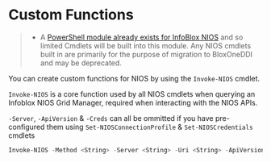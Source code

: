 # Custom Functions

>* A [PowerShell module already exists for InfoBlox NIOS](https://www.powershellgallery.com/packages/Posh-IBWAPI/3.2.2) and so limited Cmdlets will be built into this module. Any NIOS cmdlets built in are primarily for the purpose of migration to BloxOneDDI and may be deprecated.

You can create custom functions for NIOS by using the `Invoke-NIOS` cmdlet.

`Invoke-NIOS` is a core function used by all NIOS cmdlets when querying an Infoblox NIOS Grid Manager, required when interacting with the NIOS APIs.

`-Server`, `-ApiVersion` & `-Creds` can all be ommitted if you have pre-configured them using `Set-NIOSConnectionProfile` & `Set-NIOSCredentials` cmdlets

```powershell
Invoke-NIOS -Method <String> -Server <String> -Uri <String> -ApiVersion <String> -Creds <PSCredential> -Data <String> -SkipCertificateCheck <Switch>
```